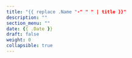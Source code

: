 ```yaml
---
title: "{{ replace .Name "-" " " | title }}"
description: ""
section_menu: ""
date: {{ .Date }}
draft: false
weight: 0
collapsible: true
---
```

